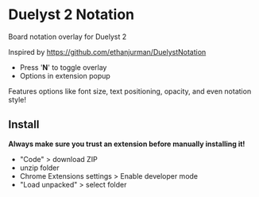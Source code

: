 # Duelyst 2 Notation

Board notation overlay for Duelyst 2

Inspired by https://github.com/ethanjurman/DuelystNotation

-   Press '**N**' to toggle overlay
-   Options in extension popup

Features options like font size, text positioning, opacity, and even notation style!

## Install

**Always make sure you trust an extension before manually installing it!**

-   "Code" > download ZIP
-   unzip folder
-   Chrome Extensions settings > Enable developer mode
-   "Load unpacked" > select folder
